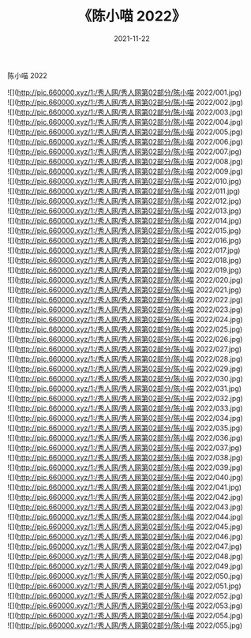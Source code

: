 ﻿---
layout: post
title:  《陈小喵 2022》
date:   2021-11-22
img: http://pic.660000.xyz/1:/秀人网/秀人网第02部分/陈小喵 2022/000.jpg
categories: [美女, 清纯, 唯美]
---

陈小喵 2022

  ![](http://pic.660000.xyz/1:/秀人网/秀人网第02部分/陈小喵 2022/001.jpg) <br> ![](http://pic.660000.xyz/1:/秀人网/秀人网第02部分/陈小喵 2022/002.jpg) <br> ![](http://pic.660000.xyz/1:/秀人网/秀人网第02部分/陈小喵 2022/003.jpg) <br> ![](http://pic.660000.xyz/1:/秀人网/秀人网第02部分/陈小喵 2022/004.jpg) <br> ![](http://pic.660000.xyz/1:/秀人网/秀人网第02部分/陈小喵 2022/005.jpg) <br> ![](http://pic.660000.xyz/1:/秀人网/秀人网第02部分/陈小喵 2022/006.jpg) <br> ![](http://pic.660000.xyz/1:/秀人网/秀人网第02部分/陈小喵 2022/007.jpg) <br> ![](http://pic.660000.xyz/1:/秀人网/秀人网第02部分/陈小喵 2022/008.jpg) <br> ![](http://pic.660000.xyz/1:/秀人网/秀人网第02部分/陈小喵 2022/009.jpg) <br> ![](http://pic.660000.xyz/1:/秀人网/秀人网第02部分/陈小喵 2022/010.jpg) <br> ![](http://pic.660000.xyz/1:/秀人网/秀人网第02部分/陈小喵 2022/011.jpg) <br> ![](http://pic.660000.xyz/1:/秀人网/秀人网第02部分/陈小喵 2022/012.jpg) <br> ![](http://pic.660000.xyz/1:/秀人网/秀人网第02部分/陈小喵 2022/013.jpg) <br> ![](http://pic.660000.xyz/1:/秀人网/秀人网第02部分/陈小喵 2022/014.jpg) <br> ![](http://pic.660000.xyz/1:/秀人网/秀人网第02部分/陈小喵 2022/015.jpg) <br> ![](http://pic.660000.xyz/1:/秀人网/秀人网第02部分/陈小喵 2022/016.jpg) <br> ![](http://pic.660000.xyz/1:/秀人网/秀人网第02部分/陈小喵 2022/017.jpg) <br> ![](http://pic.660000.xyz/1:/秀人网/秀人网第02部分/陈小喵 2022/018.jpg) <br> ![](http://pic.660000.xyz/1:/秀人网/秀人网第02部分/陈小喵 2022/019.jpg) <br> ![](http://pic.660000.xyz/1:/秀人网/秀人网第02部分/陈小喵 2022/020.jpg) <br> ![](http://pic.660000.xyz/1:/秀人网/秀人网第02部分/陈小喵 2022/021.jpg) <br> ![](http://pic.660000.xyz/1:/秀人网/秀人网第02部分/陈小喵 2022/022.jpg) <br> ![](http://pic.660000.xyz/1:/秀人网/秀人网第02部分/陈小喵 2022/023.jpg) <br> ![](http://pic.660000.xyz/1:/秀人网/秀人网第02部分/陈小喵 2022/024.jpg) <br> ![](http://pic.660000.xyz/1:/秀人网/秀人网第02部分/陈小喵 2022/025.jpg) <br> ![](http://pic.660000.xyz/1:/秀人网/秀人网第02部分/陈小喵 2022/026.jpg) <br> ![](http://pic.660000.xyz/1:/秀人网/秀人网第02部分/陈小喵 2022/027.jpg) <br> ![](http://pic.660000.xyz/1:/秀人网/秀人网第02部分/陈小喵 2022/028.jpg) <br> ![](http://pic.660000.xyz/1:/秀人网/秀人网第02部分/陈小喵 2022/029.jpg) <br> ![](http://pic.660000.xyz/1:/秀人网/秀人网第02部分/陈小喵 2022/030.jpg) <br> ![](http://pic.660000.xyz/1:/秀人网/秀人网第02部分/陈小喵 2022/031.jpg) <br> ![](http://pic.660000.xyz/1:/秀人网/秀人网第02部分/陈小喵 2022/032.jpg) <br> ![](http://pic.660000.xyz/1:/秀人网/秀人网第02部分/陈小喵 2022/033.jpg) <br> ![](http://pic.660000.xyz/1:/秀人网/秀人网第02部分/陈小喵 2022/034.jpg) <br> ![](http://pic.660000.xyz/1:/秀人网/秀人网第02部分/陈小喵 2022/035.jpg) <br> ![](http://pic.660000.xyz/1:/秀人网/秀人网第02部分/陈小喵 2022/036.jpg) <br> ![](http://pic.660000.xyz/1:/秀人网/秀人网第02部分/陈小喵 2022/037.jpg) <br> ![](http://pic.660000.xyz/1:/秀人网/秀人网第02部分/陈小喵 2022/038.jpg) <br> ![](http://pic.660000.xyz/1:/秀人网/秀人网第02部分/陈小喵 2022/039.jpg) <br> ![](http://pic.660000.xyz/1:/秀人网/秀人网第02部分/陈小喵 2022/040.jpg) <br> ![](http://pic.660000.xyz/1:/秀人网/秀人网第02部分/陈小喵 2022/041.jpg) <br> ![](http://pic.660000.xyz/1:/秀人网/秀人网第02部分/陈小喵 2022/042.jpg) <br> ![](http://pic.660000.xyz/1:/秀人网/秀人网第02部分/陈小喵 2022/043.jpg) <br> ![](http://pic.660000.xyz/1:/秀人网/秀人网第02部分/陈小喵 2022/044.jpg) <br> ![](http://pic.660000.xyz/1:/秀人网/秀人网第02部分/陈小喵 2022/045.jpg) <br> ![](http://pic.660000.xyz/1:/秀人网/秀人网第02部分/陈小喵 2022/046.jpg) <br> ![](http://pic.660000.xyz/1:/秀人网/秀人网第02部分/陈小喵 2022/047.jpg) <br> ![](http://pic.660000.xyz/1:/秀人网/秀人网第02部分/陈小喵 2022/048.jpg) <br> ![](http://pic.660000.xyz/1:/秀人网/秀人网第02部分/陈小喵 2022/049.jpg) <br> ![](http://pic.660000.xyz/1:/秀人网/秀人网第02部分/陈小喵 2022/050.jpg) <br> ![](http://pic.660000.xyz/1:/秀人网/秀人网第02部分/陈小喵 2022/051.jpg) <br> ![](http://pic.660000.xyz/1:/秀人网/秀人网第02部分/陈小喵 2022/052.jpg) <br> ![](http://pic.660000.xyz/1:/秀人网/秀人网第02部分/陈小喵 2022/053.jpg) <br> ![](http://pic.660000.xyz/1:/秀人网/秀人网第02部分/陈小喵 2022/054.jpg) <br> ![](http://pic.660000.xyz/1:/秀人网/秀人网第02部分/陈小喵 2022/055.jpg) <br>